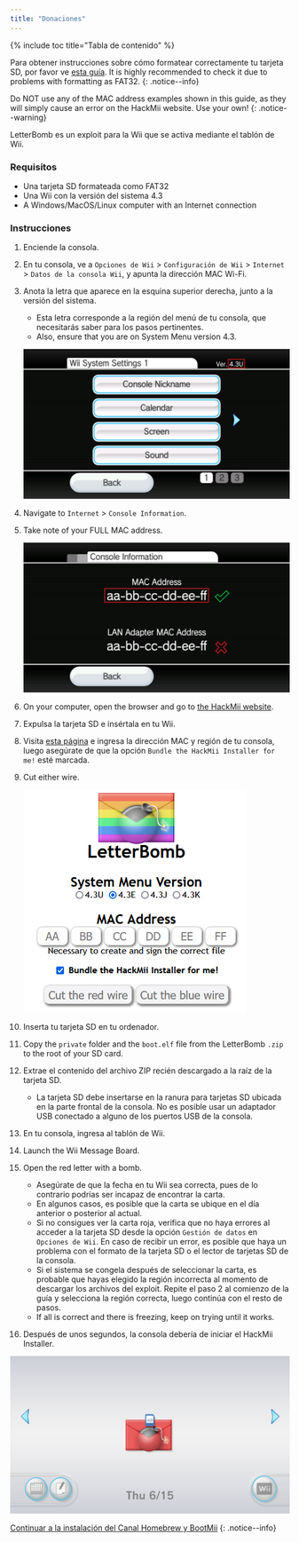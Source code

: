 ```yaml
---
title: "Donaciones"
---
```


{% include toc title="Tabla de contenido" %}

Para obtener instrucciones sobre cómo formatear correctamente tu tarjeta SD, por favor ve [esta guía](https://wiki.hacks.guide/wiki/Formatting_an_SD_card). It is highly recommended to check it due to problems with formatting as FAT32.
{: .notice--info}

Do NOT use any of the MAC address examples shown in this guide, as they will simply cause an error on the HackMii website. Use your own!
{: .notice--warning}

LetterBomb es un exploit para la Wii que se activa mediante el tablón de Wii.

### Requisitos
* Una tarjeta SD formateada como FAT32
* Una Wii con la versión del sistema 4.3
* A Windows/MacOS/Linux computer with an Internet connection

### Instrucciones

1. Enciende la consola.
1. En tu consola, ve a `Opciones de Wii` > `Configuración de Wii` > `Internet` > `Datos de la consola Wii`, y apunta la dirección MAC Wi-Fi.
1. Anota la letra que aparece en la esquina superior derecha, junto a la versión del sistema.
    + Esta letra corresponde a la región del menú de tu consola, que necesitarás saber para los pasos pertinentes.
    + Also, ensure that you are on System Menu version 4.3.

    ![](/images/wii/SystemMenuVersion.png)

1. Navigate to `Internet` > `Console Information`.
1. Take note of your FULL MAC address.

    ![](/images/wii/MacAddress.png)

1. On your computer, open the browser and go to [the HackMii website](https://please.hackmii.com/).
1. Expulsa la tarjeta SD e insértala en tu Wii.
1. Visita [esta página](https://please.hackmii.com/) e ingresa la dirección MAC y región de tu consola, luego asegúrate de que la opción `Bundle the HackMii Installer for me!` esté marcada.
1. Cut either wire.

    ![](/images/exploits/letterbomb/LetterBomb-PC.png)

1. Inserta tu tarjeta SD en tu ordenador.
1. Copy the `private` folder and the `boot.elf` file from the LetterBomb `.zip` to the root of your SD card.
1. Extrae el contenido del archivo ZIP recién descargado a la raíz de la tarjeta SD.
    + La tarjeta SD debe insertarse en la ranura para tarjetas SD ubicada en la parte frontal de la consola. No es posible usar un adaptador USB conectado a alguno de los puertos USB de la consola.
1. En tu consola, ingresa al tablón de Wii.
1. Launch the Wii Message Board.
1. Open the red letter with a bomb.
    + Asegúrate de que la fecha en tu Wii sea correcta, pues de lo contrario podrías ser incapaz de encontrar la carta.
    + En algunos casos, es posible que la carta se ubique en el día anterior o posterior al actual.
    + Si no consigues ver la carta roja, verifica que no haya errores al acceder a la tarjeta SD desde la opción `Gestión de datos` en `Opciones de Wii`. En caso de recibir un error, es posible que haya un problema con el formato de la tarjeta SD o el lector de tarjetas SD de la consola.
    + Si el sistema se congela después de seleccionar la carta, es probable que hayas elegido la región incorrecta al momento de descargar los archivos del exploit. Repite el paso 2 al comienzo de la guía y selecciona la región correcta, luego continúa con el resto de pasos.
    + If all is correct and there is freezing, keep on trying until it works.
1. Después de unos segundos, la consola debería de iniciar el HackMii Installer.

![](/images/exploits/letterbomb/LetterBomb-Wii.png)

[Continuar a la instalación del Canal Homebrew y BootMii](hbc)
{: .notice--info}
